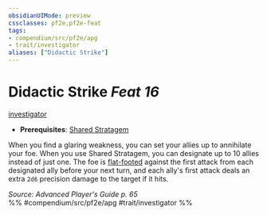 ```yaml
---
obsidianUIMode: preview
cssclasses: pf2e,pf2e-feat
tags:
- compendium/src/pf2e/apg
- trait/investigator
aliases: ["Didactic Strike"]
---
```

# Didactic Strike  *Feat 16*  
[investigator](rules/traits/investigator-apg.md "Investigator Class Trait")  

- **Prerequisites**: [Shared Stratagem](compendium/feats/shared-stratagem-apg.md)

When you find a glaring weakness, you can set your allies up to annihilate your foe. When you use Shared Stratagem, you can designate up to 10 allies instead of just one. The foe is [flat-footed](rules/conditions.md#Flat-footed) against the first attack from each designated ally before your next turn, and each ally's first attack deals an extra `2d6` precision damage to the target if it hits.

*Source: Advanced Player's Guide p. 65*  
%% #compendium/src/pf2e/apg #trait/investigator %%